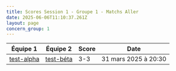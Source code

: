 ```yaml
---
title: Scores Session 1 - Groupe 1 - Matchs Aller
date: 2025-06-06T11:10:37.261Z
layout: page
concern_group: 1
---
```




| Équipe 1 | Équipe 2 | Score | Date |
|----------|----------|-------|------|
| [test-alpha](/teams/test-alpha) | [test-béta](/teams/test-béta) | 3-3 | 31 mars 2025 à 20:30 |
